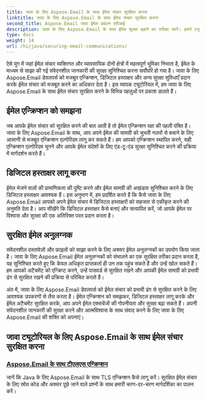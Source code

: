```yaml
---
title: जावा के लिए Aspose.Email के साथ ईमेल संचार सुरक्षित करना
linktitle: जावा के लिए Aspose.Email के साथ ईमेल संचार सुरक्षित करना
second_title: Aspose.Email जावा ईमेल प्रबंधन एपीआई
description: जावा के लिए Aspose.Email के साथ ईमेल सुरक्षा बढ़ाने का तरीका जानें। हमारे ट्यूटोरियल सुरक्षित ईमेल संचार के लिए एन्क्रिप्शन, डिजिटल हस्ताक्षर और बहुत कुछ कवर करते हैं।
type: docs
weight: 14
url: /hi/java/securing-email-communications/
---
```


ऐसे युग में जहां ईमेल संचार व्यक्तिगत और व्यावसायिक दोनों क्षेत्रों में महत्वपूर्ण भूमिका निभाता है, ईमेल के माध्यम से साझा की गई संवेदनशील जानकारी की सुरक्षा सुनिश्चित करना सर्वोपरि हो गया है। जावा के लिए Aspose.Email डेवलपर्स को मजबूत एन्क्रिप्शन, डिजिटल हस्ताक्षर और अन्य सुरक्षा सुविधाएँ प्रदान करके ईमेल संचार को मजबूत करने का अधिकार देता है। इस व्यापक ट्यूटोरियल में, हम जावा के लिए Aspose.Email के साथ ईमेल संचार सुरक्षित करने के विभिन्न पहलुओं पर प्रकाश डालते हैं।

## ईमेल एन्क्रिप्शन को समझना
जब आपके ईमेल संचार को सुरक्षित करने की बात आती है तो ईमेल एन्क्रिप्शन रक्षा की पहली पंक्ति है। जावा के लिए Aspose.Email के साथ, आप अपने ईमेल की सामग्री को चुभती नज़रों से बचाने के लिए आसानी से मजबूत एन्क्रिप्शन एल्गोरिदम लागू कर सकते हैं। हम आपको एन्क्रिप्शन स्थापित करने, सही एन्क्रिप्शन एल्गोरिदम चुनने और आपके ईमेल संदेशों के लिए एंड-टू-एंड सुरक्षा सुनिश्चित करने की प्रक्रिया में मार्गदर्शन करते हैं।

## डिजिटल हस्ताक्षर लागू करना
ईमेल भेजने वालों की प्रामाणिकता की पुष्टि करने और ईमेल सामग्री की अखंडता सुनिश्चित करने के लिए डिजिटल हस्ताक्षर आवश्यक हैं। इस अनुभाग में, हम प्रदर्शित करते हैं कि कैसे जावा के लिए Aspose.Email आपको अपने ईमेल संचार में डिजिटल हस्ताक्षरों को सहजता से एकीकृत करने की अनुमति देता है। आप सीखेंगे कि डिजिटल हस्ताक्षर कैसे बनाएं और सत्यापित करें, जो आपके ईमेल पर विश्वास और सुरक्षा की एक अतिरिक्त परत प्रदान करता है।

## सुरक्षित ईमेल अनुलग्नक
संवेदनशील दस्तावेज़ों और फ़ाइलों को साझा करने के लिए अक्सर ईमेल अनुलग्नकों का उपयोग किया जाता है। जावा के लिए Aspose.Email ईमेल अनुलग्नकों को संभालने का एक सुरक्षित तरीका प्रदान करता है, यह सुनिश्चित करते हुए कि केवल अधिकृत प्राप्तकर्ता ही उन तक पहुंच सकते हैं और उन्हें खोल सकते हैं। हम आपको अटैचमेंट को एन्क्रिप्ट करने, उन्हें पासवर्ड से सुरक्षित रखने और आपकी ईमेल सामग्री को प्रभावी ढंग से सुरक्षित रखने की प्रक्रिया से परिचित कराते हैं।

अंत में, जावा के लिए Aspose.Email डेवलपर्स को ईमेल संचार को प्रभावी ढंग से सुरक्षित करने के लिए आवश्यक उपकरणों से लैस करता है। ईमेल एन्क्रिप्शन को समझकर, डिजिटल हस्ताक्षर लागू करके और ईमेल अटैचमेंट सुरक्षित करके, आप अपने ईमेल एक्सचेंजों की गोपनीयता और सुरक्षा बढ़ा सकते हैं। अपनी संवेदनशील जानकारी की सुरक्षा करने और आत्मविश्वास के साथ संवाद करने के लिए जावा के लिए Aspose.Email की शक्ति को अपनाएं।

## जावा ट्यूटोरियल के लिए Aspose.Email के साथ ईमेल संचार सुरक्षित करना
### [Aspose.Email के साथ टीएलएस एन्क्रिप्शन](./tls-encryption/)
जानें कि Java के लिए Aspose.Email के साथ TLS एन्क्रिप्शन कैसे लागू करें। सुरक्षित ईमेल संचार के लिए स्रोत कोड और अक्सर पूछे जाने वाले प्रश्नों के साथ हमारी चरण-दर-चरण मार्गदर्शिका का पालन करें।